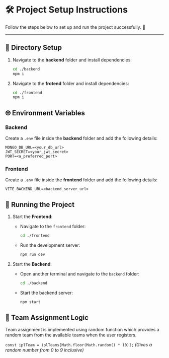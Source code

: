 # 🛠️ Project Setup Instructions

Follow the steps below to set up and run the project successfully. 🚀

---
## 📂 Directory Setup

1. Navigate to the **backend** folder and install dependencies:
   ```bash
   cd ./backend
   npm i
   ```
2. Navigate to the **frotend** folder and install dependencies:
   ```bash
   cd ./frontend
   npm i
   ```
## 🌐 Environment Variables

### Backend

Create a `.env` file inside the **backend** folder and add the following details:
```env
MONGO_DB_URL=<your_db_url>
JWT_SECRET=<your_jwt_secret>
PORT=<a_preferred_port>
```
### Frontend

Create a `.env` file inside the **frontend** folder and add the following details:
```env
VITE_BACKEND_URL=<backend_server_url>
```
## 🚀 Running the Project
1. Start the **Frontend**:
   
   - Navigate to the `frontend` folder:
     ```bash
     cd ./frontend
     ```
   - Run the development server:
     
     ```bash
     npm run dev
     ```
3. Start the **Backend**:
   
   - Open another terminal and navigate to the `backend` folder:
     
     ```bash
     cd ./backend
     ```
   - Start the backend server:
     
     ```bash
     npm start
     ```
## 🏏 Team Assignment Logic
Team assignment is implemented using random function which provides a random team from the available teams when the user registers.

`const iplTeam = iplTeams[Math.floor(Math.random() * 10)];` *(Gives a random number from 0 to 9 inclusive)*

